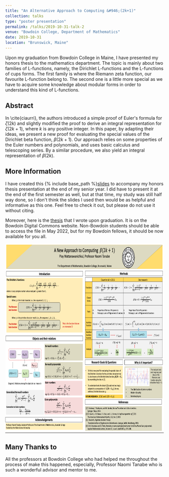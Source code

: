 ```yaml
---
title: "An Alternative Approach to Computing &#946;(2k+1)"
collection: talks
type: "poster presentation"
permalink: /talks/2019-10-31-talk-2
venue: "Bowdoin College, Department of Mathematics"
date: 2019-10-31
location: "Brunswick, Maine"
---
```



Upon my graduation from Bowdoin College in Maine, I have presented my honors thesis to the mathematics department. The topic is mainly about two families of L-functions, namely, the Dirichlet L-functions and the L-functions of cups forms. The first family is where the Riemann zeta function, our favourite L-function belong to. The second one is a little more special as we have to acquire some knowledge about modular forms in order to understand this kind of L-functions.

**Abstract**
------

In \cite{ciaurri}, the authors introduced a simple proof of Euler's formula for $\zeta(2k)$ and slightly modified the proof to derive an integral representation for $\zeta(2k+1)$, where $k$ is any positive integer. In this paper, by adapting their ideas, we present a new proof for evaluating the special values of the Dirichlet beta function, $\beta(2k+1)$. Our approach relies on some properties of the Euler numbers and polynomials, and uses basic calculus and telescoping series. By a similar procedure, we also yield an integral representation of $\beta(2k)$. 

**More Information**
------

I have created this {% include base_path %}[slides](http://ploynawapan.github.io/files/Honorsthesis_Ploy.pdf) to accompany my honors thesis presentation at the end of my senior year. I did have to present it at the end of the first semester as well, but at that time, my study was still half way done, so I don't think the slides I used then would be as helpful and informative as this one. Feel free to check it out, but please do not use it without citing.

Moreover, here is the [thesis](https://digitalcommons.bowdoin.edu/honorsprojects/266/) that I wrote upon graduation. It is on the Bowdoin Digital Commons website. Non-Bowdoin students should be able to access the file in May 2022, but for my Bowdoin fellows, it should be now available for you all. 

<p align="center">
  <img width="800" height="600" src="/images/poster.png">
</p>

**Many Thanks to**
------
All the professors at Bowdoin College who had helped me throughout the process of make this happened, especially, Professor Naomi Tanabe who is such a wonderful advisor and mentor to me. 
